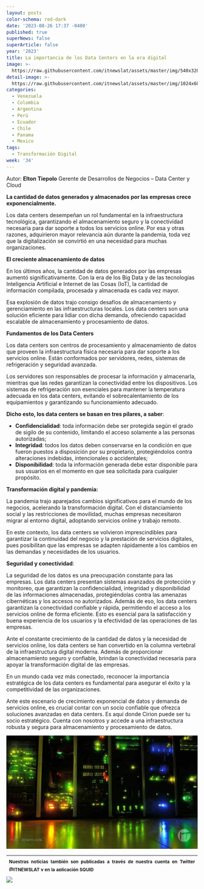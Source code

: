 ```yaml
---
layout: posts
color-schema: red-dark
date: '2023-08-26 17:37 -0400'
published: true
superNews: false
superArticle: false
year: '2023'
title: La importancia de los Data Centers en la era digital
image: >-
  https://raw.githubusercontent.com/itnewslat/assets/master/img/540x320/Centro-de-Datos-p.jpg
detail-image: >-
  https://raw.githubusercontent.com/itnewslat/assets/master/img/1024x680/Centro-de-Datos-g.jpg
categories:
  - Venezuela
  - Colombia
  - Argentina
  - Perú
  - Ecuador
  - Chile
  - Panama
  - Mexico
tags:
  - Transformación Digital
week: '34'
---
```

Autor: **Elton Tiepolo**
Gerente de Desarrollos de Negocios – Data Center y Cloud

**La cantidad de datos generados y almacenados por las empresas crece exponencialmente.**

Los data centers desempeñan un rol fundamental en la infraestructura tecnológica, garantizando el almacenamiento seguro y la conectividad necesaria para dar soporte a todos los servicios online. Por esa y otras razones, adquirieron mayor relevancia aún durante la pandemia, toda vez que la digitalización se convirtió en una necesidad para muchas organizaciones.

**El creciente almacenamiento de datos**

En los últimos años, la cantidad de datos generados por las empresas aumentó significativamente. Con la era de los Big Data y de las tecnologías Inteligencia Artificial e Internet de las Cosas (IoT), la cantidad de información compilada, procesada y almacenada es cada vez mayor. 

Esa explosión de datos trajo consigo desafíos de almacenamiento y gerenciamiento en las infraestructuras locales. Los data centers son una solución eficiente para lidiar con dicha demanda, ofreciendo capacidad escalable de almacenamiento y procesamiento de datos.

**Fundamentos de los Data Centers**

Los data centers son centros de procesamiento y almacenamiento de datos que proveen la infraestructura física necesaria para dar soporte a los servicios online. Están conformados por servidores, redes, sistemas de refrigeración y seguridad avanzada. 

Los servidores son responsables de procesar la información y almacenarla, mientras que las redes garantizan la conectividad entre los dispositivos. Los sistemas de refrigeración son esenciales para mantener la temperatura adecuada en los data centers, evitando el sobrecalentamiento de los equipamientos y garantizando su funcionamiento adecuado. 

**Dicho esto, los data centers se basan en tres pilares, a saber**:
- **Confidencialidad**: toda información debe ser protegida según el grado de sigilo de su contenido, limitando el acceso solamente a las personas autorizadas;
- **Integridad**: todos los datos deben conservarse en la condición en que fueron puestos a disposición por su propietario, protegiéndolos contra alteraciones indebidas, intencionales o accidentales;
- **Disponibilidad**: toda la información generada debe estar disponible para sus usuarios en el momento en que sea solicitada para cualquier propósito.

**Transformación digital y pandemia:**

La pandemia trajo aparejados cambios significativos para el mundo de los negocios, acelerando la transformación digital. Con el distanciamiento social y las restricciones de movilidad, muchas empresas necesitaron migrar al entorno digital, adoptando servicios online y trabajo remoto. 

En este contexto, los data centers se volvieron imprescindibles para garantizar la continuidad del negocio y la prestación de servicios digitales, pues posibilitan que las empresas se adapten rápidamente a los cambios en las demandas y necesidades de los usuarios. 

**Seguridad y conectividad**:

La seguridad de los datos es una preocupación constante para las empresas. Los data centers presentan sistemas avanzados de protección y monitoreo, que garantizan la confidencialidad, integridad y disponibilidad de las informaciones almacenadas, protegiéndolas contra las amenazas cibernéticas y los accesos no autorizados. 
Además de eso, los data centers garantizan la conectividad confiable y rápida, permitiendo el acceso a los servicios online de forma eficiente. Esto es esencial para la satisfacción y buena experiencia de los usuarios y la efectividad de las operaciones de las empresas. 

Ante el constante crecimiento de la cantidad de datos y la necesidad de servicios online, los data centers se han convertido en la columna vertebral de la infraestructura digital moderna. Además de proporcionar almacenamiento seguro y confiable, brindan la conectividad necesaria para apoyar la transformación digital de las empresas.

En un mundo cada vez más conectado, reconocer la importancia estratégica de los data centers es fundamental para asegurar el éxito y la competitividad de las organizaciones. 

Ante este escenario de crecimiento exponencial de datos y demanda de servicios online, es crucial contar con un socio confiable que ofrezca soluciones avanzadas en data centers. Es aquí donde Cirion puede ser tu socio estratégico. Cuenta con nosotros y accede a una infraestructura robusta y segura para almacenamiento y procesamiento de datos.

![](https://raw.githubusercontent.com/itnewslat/assets/master/img/540x320/Centro-de-Datos-p.jpg)

<table style="height: 42px;" width="569">
<tbody>
<tr>
<td style="text-align: justify;"><sub><strong>Nuestras noticias también son publicadas a través de nuestra cuenta en Twitter <a href="https://twitter.com/itnewslat?lang=es">@ITNEWSLAT</a> y en la aplicación <a href="https://squidapp.co/en/">SQUID</a></strong></sub></td>
</tr>
</tbody>
</table>

<img src="https://tracker.metricool.com/c3po.jpg?hash=56f88a41e39ab42c063cc51676587a04"/>